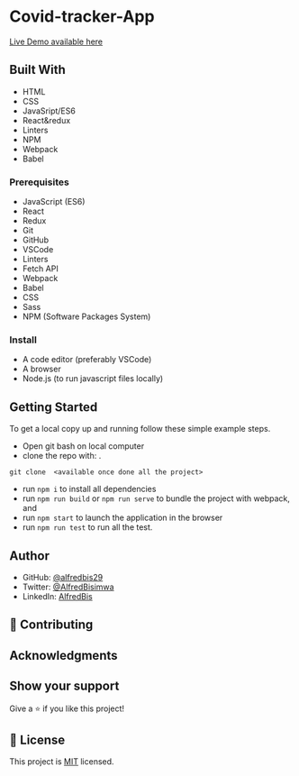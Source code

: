 # Covid-tracker-App

> 
[Live Demo available here](https://jocular-praline-d06b4e.netlify.app/)

## Built With

- HTML
- CSS
- JavaSript/ES6
- React&redux
- Linters
- NPM
- Webpack
- Babel

### Prerequisites

- JavaScript (ES6)
- React
- Redux
- Git
- GitHub
- VSCode
- Linters
- Fetch API
- Webpack
- Babel
- CSS
- Sass
- NPM (Software Packages System)

### Install

- A code editor (preferably VSCode)
- A browser
- Node.js (to run javascript files locally)

## Getting Started

To get a local copy up and running follow these simple example steps.

- Open git bash on local computer
- clone the repo with:
  .

```
git clone  <available once done all the project>
```

- run `npm i` to install all dependencies
- run `npm run build` or `npm run serve` to bundle the project with webpack, and
- run `npm start` to launch the application in the browser
- run `npm run test` to run all the test.

## Author

- GitHub: [@alfredbis29](https://github.com/Alfredbis29)
- Twitter: [@AlfredBisimwa](https://twitter.com/AlfredBisimwa1)
- LinkedIn: [AlfredBis](https://www.linkedin.com/in/kalumuna-bisimwa-0501a81a8/)

## 🤝 Contributing

## Acknowledgments

## Show your support

Give a ⭐️ if you like this project!

## 📝 License

This project is [MIT](https://github.com/Alfredbis29/blob/setup/MIT.md) licensed.
